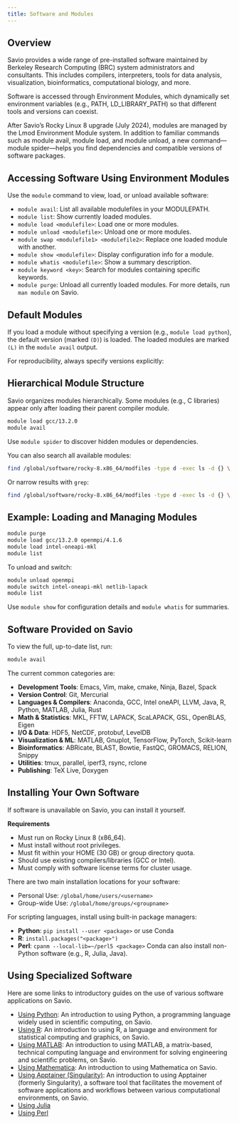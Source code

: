 ```yaml
---
title: Software and Modules
---
```


## Overview
Savio provides a wide range of pre-installed software maintained by Berkeley Research Computing (BRC) system administrators and consultants. This includes compilers, interpreters, tools for data analysis, visualization, bioinformatics, computational biology, and more.

Software is accessed through Environment Modules, which dynamically set environment variables (e.g., PATH, LD_LIBRARY_PATH) so that different tools and versions can coexist.

After Savio’s Rocky Linux 8 upgrade (July 2024), modules are managed by the Lmod Environment Module system. In addition to familiar commands such as module avail, module load, and module unload, a new command—module spider—helps you find dependencies and compatible versions of software packages.

## Accessing Software Using Environment Modules
Use the `module` command to view, load, or unload available software:
- `module avail`: List all available modulefiles in your MODULEPATH.
- `module list`: Show currently loaded modules.
- `module load <modulefile>`: Load one or more modules.
- `module unload <modulefile>`: Unload one or more modules.
- `module swap <modulefile1> <modulefile2>`: Replace one loaded module with another.
- `module show <modulefile>`: Display configuration info for a module.
- `module whatis <modulefile>`: Show a summary description.
- `module keyword <key>`: Search for modules containing specific keywords.
- `module purge`: Unload all currently loaded modules.
For more details, run `man module` on Savio.

## Default Modules
If you load a module without specifying a version (e.g., `module load python`), the default version (marked `(D)`) is loaded. The loaded modules are marked `(L)` in the `module avail` output.

For reproducibility, always specify versions explicitly:

## Hierarchical Module Structure
Savio organizes modules hierarchically. Some modules (e.g., C libraries) appear only after loading their parent compiler module.
```bash
module load gcc/13.2.0
module avail
```
Use `module spider` to discover hidden modules or dependencies.

You can also search all available modules:
```bash
find /global/software/rocky-8.x86_64/modfiles -type d -exec ls -d {} \;
```
Or narrow results with `grep`:
```bash
find /global/software/rocky-8.x86_64/modfiles -type d -exec ls -d {} \; | grep hdf5
```

## Example: Loading and Managing Modules
```bash
module purge
module load gcc/13.2.0 openmpi/4.1.6
module load intel-oneapi-mkl
module list
```
To unload and switch:
```bash
module unload openmpi
module switch intel-oneapi-mkl netlib-lapack
module list
```
Use `module show` for configuration details and `module whatis` for summaries.

## Software Provided on Savio
To view the full, up-to-date list, run:
```bash
module avail
```
The current common categories are:
- **Development Tools**: Emacs, Vim, make, cmake, Ninja, Bazel, Spack
- **Version Control**: Git, Mercurial
- **Languages & Compilers**: Anaconda, GCC, Intel oneAPI, LLVM, Java, R, Python, MATLAB, Julia, Rust
- **Math & Statistics**: MKL, FFTW, LAPACK, ScaLAPACK, GSL, OpenBLAS, Eigen
- **I/O & Data**: HDF5, NetCDF, protobuf, LevelDB
- **Visualization & ML**: MATLAB, Gnuplot, TensorFlow, PyTorch, Scikit-learn
- **Bioinformatics**: ABRicate, BLAST, Bowtie, FastQC, GROMACS, RELION, Snippy
- **Utilities**: tmux, parallel, iperf3, rsync, rclone
- **Publishing**: TeX Live, Doxygen

## Installing Your Own Software
If software is unavailable on Savio, you can install it yourself.

**Requirements**
- Must run on Rocky Linux 8 (x86_64).
- Must install without root privileges.
- Must fit within your HOME (30 GB) or group directory quota.
- Should use existing compilers/libraries (GCC or Intel).
- Must comply with software license terms for cluster usage.

There are two main installation locations for your software:
- Personal Use: `/global/home/users/<username>`
- Group-wide Use: `/global/home/groups/<groupname>`


For scripting languages, install using built-in package managers:
- **Python**: `pip install --user <package>` or use Conda
- **R**: `install.packages("<package>")`
- **Perl**: `cpanm --local-lib=~/perl5 <package>`
Conda can also install non-Python software (e.g., R, Julia, Java).

## Using Specialized Software
Here are some links to introductory guides on the use of various software applications on Savio.

- [Using Python](https://docs-research-it.berkeley.edu/services/high-performance-computing/user-guide/software/using-software/using-python-savio/):
An introduction to using Python, a programming language widely used in scientific computing, on Savio.
- [Using R](https://docs-research-it.berkeley.edu/services/high-performance-computing/user-guide/software/using-software/using-r-savio/):
An introduction to using R, a language and environment for statistical computing and graphics, on Savio.
- [Using MATLAB](https://docs-research-it.berkeley.edu/services/high-performance-computing/user-guide/software/using-software/using-matlab-savio/):
An introduction to using MATLAB, a matrix-based, technical computing language and environment for solving engineering and scientific problems, on Savio.
- [Using Mathematica](https://docs-research-it.berkeley.edu/services/high-performance-computing/user-guide/software/using-software/using-mathematica-savio/):
An introduction to using Mathematica on Savio.
- [Using Apptainer (Singularity)](https://docs-research-it.berkeley.edu/services/high-performance-computing/user-guide/software/using-software/using-singularity-savio/):
An introduction to using Apptainer (formerly Singularity), a software tool that facilitates the movement of software applications and workflows between various computational environments, on Savio.
- [Using Julia](https://docs-research-it.berkeley.edu/services/high-performance-computing/user-guide/software/using-software/using-julia/)
- [Using Perl](https://docs-research-it.berkeley.edu/services/high-performance-computing/user-guide/software/using-software/using-perl-savio/)
